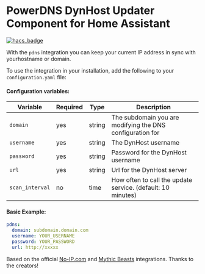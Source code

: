 # PowerDNS DynHost Updater Component for Home Assistant

[![hacs_badge](https://img.shields.io/badge/HACS-Custom-orange.svg)](https://github.com/custom-components/hacs)

With the `pdns` integration you can keep your current IP address in sync with yourhostname or domain.  

To use the integration in your installation, add the following to your `configuration.yaml` file:

#### Configuration variables:
| Variable |  Required  |  Type  | Description |
| -------- | ---------- | ----------- | ----------- |
| `domain` | yes | string |  The subdomain you are modifying the DNS configuration for |
| `username` | yes | string | The DynHost username |
| `password` | yes | string | Password for the DynHost username |
| `url` | yes | string | Url for the DynHost server |
| `scan_interval` | no |  time | How often to call the update service. (default: 10 minutes) |

#### Basic Example:

```yaml
pdns:
  domain: subdomain.domain.com
  username: YOUR_USERNAME
  password: YOUR_PASSWORD
  url: http://xxxxx
```
Based on the official [No-IP.com](https://github.com/home-assistant/core/tree/dev/homeassistant/components/no_ip) and [Mythic Beasts](https://github.com/home-assistant/core/blob/dev/homeassistant/components/mythicbeastsdns) integrations. Thanks to the creators!
